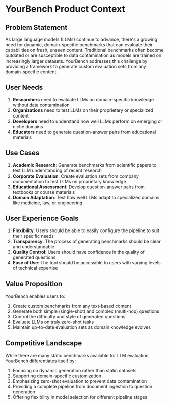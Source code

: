 # YourBench Product Context

## Problem Statement
As large language models (LLMs) continue to advance, there's a growing need for dynamic, domain-specific benchmarks that can evaluate their capabilities on fresh, unseen content. Traditional benchmarks often become outdated or are susceptible to data contamination as models are trained on increasingly larger datasets. YourBench addresses this challenge by providing a framework to generate custom evaluation sets from any domain-specific content.

## User Needs
1. **Researchers** need to evaluate LLMs on domain-specific knowledge without data contamination
2. **Organizations** need to test LLMs on their proprietary or specialized content
3. **Developers** need to understand how well LLMs perform on emerging or niche domains
4. **Educators** need to generate question-answer pairs from educational materials

## Use Cases
1. **Academic Research**: Generate benchmarks from scientific papers to test LLM understanding of recent research
2. **Corporate Evaluation**: Create evaluation sets from company documentation to test LLMs on proprietary knowledge
3. **Educational Assessment**: Develop question-answer pairs from textbooks or course materials
4. **Domain Adaptation**: Test how well LLMs adapt to specialized domains like medicine, law, or engineering

## User Experience Goals
1. **Flexibility**: Users should be able to easily configure the pipeline to suit their specific needs
2. **Transparency**: The process of generating benchmarks should be clear and understandable
3. **Quality Control**: Users should have confidence in the quality of generated questions
4. **Ease of Use**: The tool should be accessible to users with varying levels of technical expertise

## Value Proposition
YourBench enables users to:
1. Create custom benchmarks from any text-based content
2. Generate both simple (single-shot) and complex (multi-hop) questions
3. Control the difficulty and style of generated questions
4. Evaluate LLMs on truly zero-shot tasks
5. Maintain up-to-date evaluation sets as domain knowledge evolves

## Competitive Landscape
While there are many static benchmarks available for LLM evaluation, YourBench differentiates itself by:
1. Focusing on dynamic generation rather than static datasets
2. Supporting domain-specific customization
3. Emphasizing zero-shot evaluation to prevent data contamination
4. Providing a complete pipeline from document ingestion to question generation
5. Offering flexibility in model selection for different pipeline stages